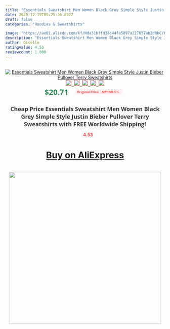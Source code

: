 ```yaml
---
title: "Essentials Sweatshirt Men Women Black Grey Simple Style Justin Bieber Pullover Terry Sweatshirts"
date: 2020-12-19T09:25:36.892Z
draft: false
categories: "Hoodies & Sweatshirts"

image: "https://ae01.alicdn.com/kf/Hda31bffd38c44fa5897a227657ab2d0bC/Essentials-Sweatshirt-Men-Women-Black-Grey-Simple-Style-Justin-Bieber-Pullover-Terry-Sweatshirts.jpg"
description: "Essentials Sweatshirt Men Women Black Grey Simple Style Justin Bieber Pullover Terry Sweatshirts"
author: Giselle
ratingvalue: 4.53
reviewcount: 1.000
---
```

<br>
<div style="text-align: center;">
<a href="https://s.click.aliexpress.com/e/_AU9MKp" target="_blank" rel="nofollow noopener noreferrer"><img alt="Essentials Sweatshirt Men Women Black Grey Simple Style Justin Bieber Pullover Terry Sweatshirts" class="magnifier-image" src="https://ae01.alicdn.com/kf/Hda31bffd38c44fa5897a227657ab2d0bC/Essentials-Sweatshirt-Men-Women-Black-Grey-Simple-Style-Justin-Bieber-Pullover-Terry-Sweatshirts.jpg_640x640.jpg">
<br>
<img style="border:1px solid salmon" src="https://ae01.alicdn.com/kf/Hda31bffd38c44fa5897a227657ab2d0bC/Essentials-Sweatshirt-Men-Women-Black-Grey-Simple-Style-Justin-Bieber-Pullover-Terry-Sweatshirts.jpg_120x120.jpg">&nbsp;&nbsp;<img style="border:1px solid salmon" src="https://ae01.alicdn.com/kf/H32731270a4dd4860b9ab586b1b7f0d49m/Essentials-Sweatshirt-Men-Women-Black-Grey-Simple-Style-Justin-Bieber-Pullover-Terry-Sweatshirts.jpg_120x120.jpg">&nbsp;&nbsp;<img style="border:1px solid salmon" src="https://ae01.alicdn.com/kf/H2c7084faa703496ba172dcb4455c75aaT/Essentials-Sweatshirt-Men-Women-Black-Grey-Simple-Style-Justin-Bieber-Pullover-Terry-Sweatshirts.jpg_120x120.jpg">&nbsp;&nbsp;<img style="border:1px solid salmon" src="https://ae01.alicdn.com/kf/H15e2f2c5cc504ad3ba1f0ff2d8e88d8fk/Essentials-Sweatshirt-Men-Women-Black-Grey-Simple-Style-Justin-Bieber-Pullover-Terry-Sweatshirts.jpg_120x120.jpg">&nbsp;&nbsp;<img style="border:1px solid salmon" src="https://ae01.alicdn.com/kf/H80b95a48056440288608c78af4ae0c27g/Essentials-Sweatshirt-Men-Women-Black-Grey-Simple-Style-Justin-Bieber-Pullover-Terry-Sweatshirts.jpg_120x120.jpg"></a></div><br0>
<div style="text-align: center;"><span style="background-color: white; border: 0px; box-sizing: border-box; color: seagreen; display: inline-block; font-family: &quot;open sans&quot; , &quot;arial&quot; , &quot;helvetica&quot; , sans-serif , &quot;heiti&quot;; font-size: 24px; font-stretch: inherit; font-weight: 700; line-height: inherit; margin: 0px 10px 0px 0px; padding: 0px; vertical-align: middle;">$20.71 </span>
<span style="background: rgb(255 , 241 , 241); border-radius: 3px; border: 0px; box-sizing: border-box; color: #ff4747; display: inline-block; font-family: inherit; font-size: 12px; font-stretch: inherit; font-style: inherit; font-variant: inherit; font-weight: 600; line-height: inherit; margin: 0px; padding: 2px 5px; transform: scale(0.9); vertical-align: middle;">Original Price : <b style="text-decoration: line-through;">$21.80 </b> 5%&nbsp;&nbsp;</span></div>
<h1 style="color: #333333; display: inline-block; font-family: &quot;open sans&quot; , &quot;arial&quot; , &quot;helvetica&quot; , sans-serif , &quot;heiti&quot;; font-size: 18px; font-stretch: inherit; font-weight: 700; text-align: center;">Cheap Price Essentials Sweatshirt Men Women Black Grey Simple Style Justin Bieber Pullover Terry Sweatshirts with FREE Worldwide Shipping!</h1>
<div style="color: #ff4747; text-align: center;">
<img src="https://4.bp.blogspot.com/-M0ZcTcb-5uY/XleCXlxnR4I/AAAAAAAAAEc/OrjgMkXV1oMQFaCRZj5HQwOCBcu3w1FegCPcBGAYYCw/s1600/star.png" style="height: 15px;">&nbsp;<b>4.53</b></div>
<div class="button_cont" align="center"><a class="buynow_a" href="https://s.click.aliexpress.com/e/_AU9MKp" target="_blank" rel="nofollow noopener noreferrer"><H1>Buy on AliExpress</H1></a></div><br>
<div class="separator" style="clear: both; text-align: center;">
<img src="https://lh3.googleusercontent.com/-pTy5HemUv9M/XlePHvY0dAI/AAAAAAAAAE4/0nX5iRUoIWY8eMW9Dpxeirr157OZliDIgCLcBGAsYHQ/s1600/badge.gif" width="480">
</div>
